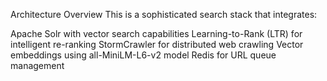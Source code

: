 Architecture Overview
This is a sophisticated search stack that integrates:

Apache Solr with vector search capabilities
Learning-to-Rank (LTR) for intelligent re-ranking
StormCrawler for distributed web crawling
Vector embeddings using all-MiniLM-L6-v2 model
Redis for URL queue management
